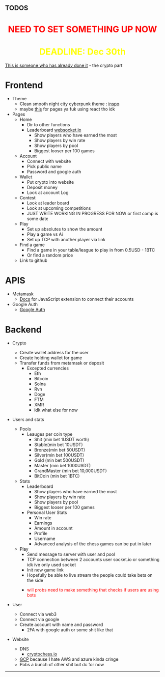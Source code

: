## TODOS
<h1 style="text-align:center; color: red"> NEED TO SET SOMETHING UP NOW</h1>
<h1 style="text-align:center; color: yellow"> DEADLINE: Dec 30th</h1>


[This is someone who has already done it](https://github.com/JackHeTech/multiplayer-chess-game) - the crypto part
# Frontend
- Theme
  - Clean smooth night city cyberpunk theme : [inspo](https://www.reddit.com/r/Cyberpunk/comments/ecz3yx/cyberchess_3d_animation/)
  - maybe [this](https://www.youtube.com/watch?v=fdtqqyeKRJk) for pages ya fuk using react tho idk
- Pages
  - Home
    - Dir to other functions
    - Leaderboard [websocket.io](https://www.youtube.com/watch?v=1BfCnjr_Vjg)
      - Show players who have earned the most
      - Show players by win rate 
      - Show players by pool
      - Biggest looser per 100 games
  - Account
    - Connect with website
    - Pick public name
    - Password and google auth 
  - Wallet
    - Put crypto into website
    - Deposit money
    - Look at account Log
  - Contest
    - Look at leader board 
    - Look at upcoming competitions
    - JUST WRITE WORKING IN PROGRESS FOR NOW or first comp is some date
  - Play 
    - Set up absolutes to show the amount
    - Play a game vs Ai 
    - Set up TCP with another player via link
  - Find a game
    - Find a game in your table/league to play in from 0.5USD - 1BTC
    - Or find a random price 
  - Link to github 

# APIS

- Metamask
  - [Docs](https://docs.metamask.io/guide/ethereum-provider.html#table-of-contents) for JavaScript extension to connect their accounts
- Google Auth
  - [Google Auth](https://hackernoon.com/how-to-implement-google-authenticator-two-factor-auth-in-javascript-091wy3vh3)

# Backend
- Crypto
  - Create wallet address for the user 
  - Create holding wallet for game
  - Transfer funds from metamask or deposit
    - Excepted currencies
      - Eth 
      - Bitcoin 
      - Solna
      - Rvn
      - Doge
      - FTM
      - XMR
      - idk what else for now


- Users and stats 
  - Pools 
    - Leauges per coin type
      - Shit (min bet 1USDT worth)
      - Stable(min bet 10USDT)
      - Bronze(min bet 50USDT)
      - Silver(min bet 100USDT)
      - Gold (min bet 500USDT)
      - Master (min bet 1000USDT)
      - GrandMaster (min bet 10,000USDT)
      - BitCoin (min bet 1BTC)
  - Stats 
    - Leaderboard
      - Show players who have earned the most
      - Show players by win rate 
      - Show players by pool
      - Biggest looser per 100 games
    - Personal User Stats
      - Win rate 
      - Earnings 
      - Amount in account 
      - Profile 
      - Username 
      - Advanced analysis of the chess games can be put in later
  - Play
    - Send message to server with user and pool
    - TCP connection between 2 accounts user socket.io or something idk ive only used socket
    - Init new game link
    - Hopefully be able to live stream the people could take bets on the side
    - <p style="color: red;">will probs need to make something that checks if users are using bots</p>
- User
  - Connect via web3
  - Connect via google 
  - Create account with name and password
    - 2FA with google auth or some shit like that
- Website
  - DNS
    - [cryptochess.io](https://hk.godaddy.com/en/domainsearch/find?checkAvail=1&domainToCheck=cryptochess)
  - [GCP](https://cloud.google.com/) because I hate AWS and azure kinda cringe
  - Pobs a bunch of other shit but dc for now
<hr>
